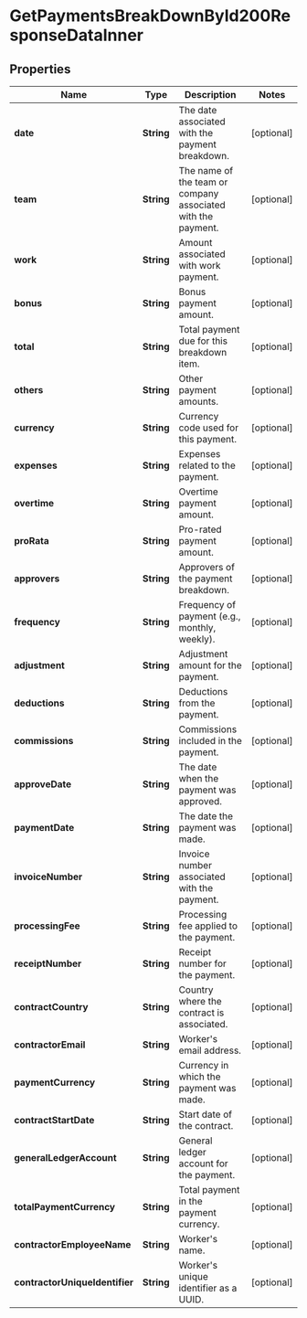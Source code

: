 

# GetPaymentsBreakDownById200ResponseDataInner


## Properties

| Name | Type | Description | Notes |
|------------ | ------------- | ------------- | -------------|
|**date** | **String** | The date associated with the payment breakdown. |  [optional] |
|**team** | **String** | The name of the team or company associated with the payment. |  [optional] |
|**work** | **String** | Amount associated with work payment. |  [optional] |
|**bonus** | **String** | Bonus payment amount. |  [optional] |
|**total** | **String** | Total payment due for this breakdown item. |  [optional] |
|**others** | **String** | Other payment amounts. |  [optional] |
|**currency** | **String** | Currency code used for this payment. |  [optional] |
|**expenses** | **String** | Expenses related to the payment. |  [optional] |
|**overtime** | **String** | Overtime payment amount. |  [optional] |
|**proRata** | **String** | Pro-rated payment amount. |  [optional] |
|**approvers** | **String** | Approvers of the payment breakdown. |  [optional] |
|**frequency** | **String** | Frequency of payment (e.g., monthly, weekly). |  [optional] |
|**adjustment** | **String** | Adjustment amount for the payment. |  [optional] |
|**deductions** | **String** | Deductions from the payment. |  [optional] |
|**commissions** | **String** | Commissions included in the payment. |  [optional] |
|**approveDate** | **String** | The date when the payment was approved. |  [optional] |
|**paymentDate** | **String** | The date the payment was made. |  [optional] |
|**invoiceNumber** | **String** | Invoice number associated with the payment. |  [optional] |
|**processingFee** | **String** | Processing fee applied to the payment. |  [optional] |
|**receiptNumber** | **String** | Receipt number for the payment. |  [optional] |
|**contractCountry** | **String** | Country where the contract is associated. |  [optional] |
|**contractorEmail** | **String** | Worker&#39;s email address. |  [optional] |
|**paymentCurrency** | **String** | Currency in which the payment was made. |  [optional] |
|**contractStartDate** | **String** | Start date of the contract. |  [optional] |
|**generalLedgerAccount** | **String** | General ledger account for the payment. |  [optional] |
|**totalPaymentCurrency** | **String** | Total payment in the payment currency. |  [optional] |
|**contractorEmployeeName** | **String** | Worker&#39;s name. |  [optional] |
|**contractorUniqueIdentifier** | **String** | Worker&#39;s unique identifier as a UUID. |  [optional] |



